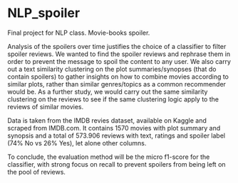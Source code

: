 # NLP_spoiler
Final project for NLP class. Movie-books spoiler.

Analysis of the spoilers over time justifies the choice of a classifier to filter spoiler reviews. We wanted to find the spoiler reviews and rephrase them in order to prevent the message to spoil the content to any user. 
We also carry out a text similarity clustering on the plot summaries/synopses (that do contain spoilers) to gather insights on how to combine movies according to similar plots, rather than similar genres/topics as a common recommender would be. As a further study, we would carry out the same similarity clustering on the reviews to see if the same clustering logic apply to the reviews of similar movies. 

Data is taken from the IMDB revies dataset, available on Kaggle and scraped from IMDB.com. It contains 1570 movies with plot summary and synopsis and a total of 573.906 reviews with text, ratings and spoiler label (74% No vs 26% Yes), let alone other columns.

To conclude, the evaluation method will be the micro f1-score for the classifier, with strong focus on recall to prevent spoilers from being left on the pool of reviews. 
